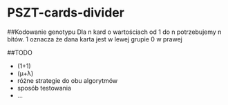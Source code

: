 # PSZT-cards-divider

##Kodowanie genotypu
Dla n kard o wartościach od 1 do n potrzebujemy n bitów. 
1 oznacza że dana karta jest w lewej grupie
0 w prawej

##TODO
* (1+1)
* (μ+λ)
* różne strategie do obu algorytmów
* sposób testowania
* ...
